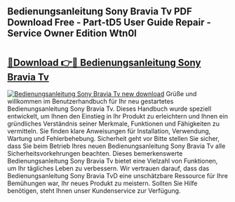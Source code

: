 ## Bedienungsanleitung Sony Bravia Tv PDF Download Free - Part-tD5 User Guide Repair - Service Owner Edition Wtn0l

# <h2><a href="http://df5rgj3.blite.top/?on=Bedienungsanleitung+Sony+Bravia+Tv">🔗Download 👉🔴 Bedienungsanleitung Sony Bravia Tv</a></h2>

[![Bedienungsanleitung Sony Bravia Tv new download](https://i.imgur.com/lujVjoI.png)](http://df5rgj3.blite.top/?on=Bedienungsanleitung+Sony+Bravia+Tv)
Grüße und willkommen im Benutzerhandbuch für Ihr neu gestartetes Bedienungsanleitung Sony Bravia Tv. Dieses Handbuch wurde speziell entwickelt, um Ihnen den Einstieg in Ihr Produkt zu erleichtern und Ihnen ein gründliches Verständnis seiner Merkmale, Funktionen und Fähigkeiten zu vermitteln. Sie finden klare Anweisungen für Installation, Verwendung, Wartung und Fehlerbehebung. Sicherheit geht vor Bitte stellen Sie sicher, dass Sie beim Betrieb Ihres neuen Bedienungsanleitung Sony Bravia Tv alle Sicherheitsvorkehrungen beachten. Dieses bemerkenswerte Bedienungsanleitung Sony Bravia Tv bietet eine Vielzahl von Funktionen, um Ihr tägliches Leben zu verbessern. Wir vertrauen darauf, dass das Bedienungsanleitung Sony Bravia TvD eine unschätzbare Ressource für Ihre Bemühungen war, Ihr neues Produkt zu meistern. Sollten Sie Hilfe benötigen, steht Ihnen unser Kundenservice zur Verfügung.
